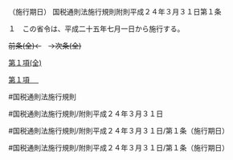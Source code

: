 （施行期日）
国税通則法施行規則附則平成２４年３月３１日第１条

１　この省令は、平成二十五年七月一日から施行する。

~~前条(全)←~~　~~→次条(全)~~

[第１項(全)](国税通則法施行規則附則平成２４年３月３１日第１条第１項_.md)  

[第１項 　 ](国税通則法施行規則附則平成２４年３月３１日第１条第１項.md)  

#国税通則法施行規則

#国税通則法施行規則/附則平成２４年３月３１日

#国税通則法施行規則/附則平成２４年３月３１日/第１条（施行期日）

#国税通則法施行規則/附則平成２４年３月３１日/第１条（施行期日）

